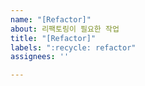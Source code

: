 ```yaml
---
name: "[Refactor]"
about: 리팩토링이 필요한 작업
title: "[Refactor]"
labels: ":recycle: refactor"
assignees: ''

---
```



